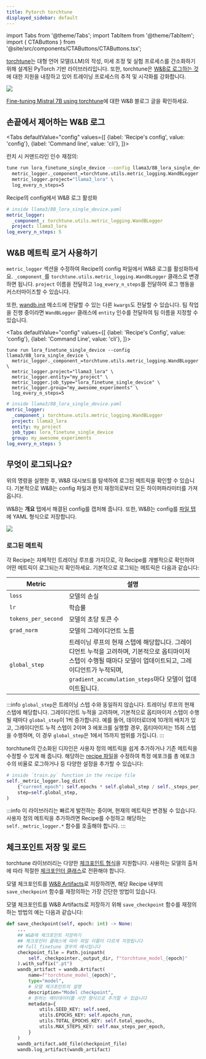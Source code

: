 ```yaml
---
title: Pytorch torchtune
displayed_sidebar: default
---
```

import Tabs from '@theme/Tabs';
import TabItem from '@theme/TabItem';
import { CTAButtons } from '@site/src/components/CTAButtons/CTAButtons.tsx';

<CTAButtons colabLink="https://colab.research.google.com/github/wandb/examples/blob/master/colabs/torchtune/torchtune_and_wandb.ipynb"></CTAButtons>

[torchtune](https://pytorch.org/torchtune/stable/index.html)는 대형 언어 모델(LLM)의 작성, 미세 조정 및 실험 프로세스를 간소화하기 위해 설계된 PyTorch 기반 라이브러리입니다. 또한, torchtune은 [W&B로 로그하는 것](https://pytorch.org/torchtune/stable/deep_dives/wandb_logging.html)에 대한 지원을 내장하고 있어 트레이닝 프로세스의 추적 및 시각화를 강화합니다.

![](/images/integrations/torchtune_dashboard.png)

[Fine-tuning Mistral 7B using torchtune](https://wandb.ai/capecape/torchtune-mistral/reports/torchtune-The-new-PyTorch-LLM-fine-tuning-library---Vmlldzo3NTUwNjM0)에 대한 W&B 블로그 글을 확인하세요.

## 손끝에서 제어하는 W&B 로그

<Tabs
  defaultValue="config"
  values={[
    {label: 'Recipe\'s config', value: 'config'},
    {label: 'Command line', value: 'cli'},
  ]}>
  <TabItem value="cli">

런치 시 커맨드라인 인수 재정의:

```bash
tune run lora_finetune_single_device --config llama3/8B_lora_single_device \
  metric_logger._component_=torchtune.utils.metric_logging.WandBLogger \
  metric_logger.project="llama3_lora" \
  log_every_n_steps=5
```

  </TabItem>
  <TabItem value="config">

Recipe의 config에서 W&B 로그 활성화
```yaml
# inside llama3/8B_lora_single_device.yaml
metric_logger:
  _component_: torchtune.utils.metric_logging.WandBLogger
  project: llama3_lora
log_every_n_steps: 5
```

  </TabItem>
</Tabs>

## W&B 메트릭 로거 사용하기

`metric_logger` 섹션을 수정하여 Recipe의 config 파일에서 W&B 로그를 활성화하세요. `_component_`를 `torchtune.utils.metric_logging.WandBLogger` 클래스로 변경하면 됩니다. `project` 이름을 전달하고 `log_every_n_steps`를 전달하여 로그 행동을 커스터마이즈할 수 있습니다.

또한, [wandb.init](../../ref/python/init.md) 메소드에 전달할 수 있는 다른 `kwargs`도 전달할 수 있습니다. 팀 작업을 진행 중이라면 `WandBLogger` 클래스에 `entity` 인수를 전달하여 팀 이름을 지정할 수 있습니다.

<Tabs
  defaultValue="config"
  values={[
    {label: 'Recipe\'s Config', value: 'config'},
    {label: 'Command Line', value: 'cli'},
  ]}>
  <TabItem value="cli">

```shell
tune run lora_finetune_single_device --config llama3/8B_lora_single_device \
  metric_logger._component_=torchtune.utils.metric_logging.WandBLogger \
  metric_logger.project="llama3_lora" \
  metric_logger.entity="my_project" \
  metric_logger.job_type="lora_finetune_single_device" \
  metric_logger.group="my_awesome_experiments" \
  log_every_n_steps=5
```
  
  </TabItem>
  <TabItem value="config">

```yaml
# inside llama3/8B_lora_single_device.yaml
metric_logger:
  _component_: torchtune.utils.metric_logging.WandBLogger
  project: llama3_lora
  entity: my_project
  job_type: lora_finetune_single_device
  group: my_awesome_experiments
log_every_n_steps: 5
```

  </TabItem>
</Tabs>

## 무엇이 로그되나요?

위의 명령을 실행한 후, W&B 대시보드를 탐색하여 로그된 메트릭을 확인할 수 있습니다. 기본적으로 W&B는 config 파일과 런치 재정의로부터 모든 하이퍼파라미터를 가져옵니다.

W&B는 **개요** 탭에서 해결된 config를 캡처해 줍니다. 또한, W&B는 config를 [파일 탭](https://wandb.ai/capecape/torchtune/runs/joyknwwa/files)에 YAML 형식으로 저장합니다.

![](/images/integrations/torchtune_config.png)

### 로그된 메트릭

각 Recipe는 자체적인 트레이닝 루프를 가지므로, 각 Recipe를 개별적으로 확인하여 어떤 메트릭이 로그되는지 확인하세요. 기본적으로 로그되는 메트릭은 다음과 같습니다:

| Metric | 설명 |
| --- | --- |
| `loss` | 모델의 손실 |
| `lr` | 학습률 |
| `tokens_per_second` | 모델의 초당 토큰 수 |
| `grad_norm` | 모델의 그레이디언트 노름 |
| `global_step` | 트레이닝 루프의 현재 스텝에 해당합니다. 그레이디언트 누적을 고려하며, 기본적으로 옵티마이저 스텝이 수행될 때마다 모델이 업데이트되고, 그레이디언트가 누적되며, `gradient_accumulation_steps`마다 모델이 업데이트됩니다. |

:::info
`global_step`은 트레이닝 스텝 수와 동일하지 않습니다. 트레이닝 루프의 현재 스텝에 해당합니다. 그레이디언트 누적을 고려하며, 기본적으로 옵티마이저 스텝이 수행될 때마다 `global_step`이 1씩 증가합니다. 예를 들어, 데이터로더에 10개의 배치가 있고, 그레이디언트 누적 스텝이 2이며 3 에포크를 실행할 경우, 옵티마이저는 15회 스텝을 수행하며, 이 경우 `global_step`은 1에서 15까지 범위를 가집니다.
:::

torchtune의 간소화된 디자인은 사용자 정의 메트릭을 쉽게 추가하거나 기존 메트릭을 수정할 수 있게 해 줍니다. 해당하는 [recipe 파일](https://github.com/pytorch/torchtune/tree/main/recipes)을 수정하여 특정 에포크를 총 에포크 수의 비율로 로그하거나 등 다양한 설정을 추가할 수 있습니다:

```python
# inside `train.py` function in the recipe file
self._metric_logger.log_dict(
    {"current_epoch": self.epochs * self.global_step / self._steps_per_epoch},
    step=self.global_step,
)
```

:::info
이 라이브러리는 빠르게 발전하는 중이며, 현재의 메트릭은 변경될 수 있습니다. 사용자 정의 메트릭을 추가하려면 Recipe를 수정하고 해당하는 `self._metric_logger.*` 함수를 호출해야 합니다.
:::

## 체크포인트 저장 및 로드

torchtune 라이브러리는 다양한 [체크포인트 형식](https://pytorch.org/torchtune/stable/deep_dives/checkpointer.html)을 지원합니다. 사용하는 모델의 출처에 따라 적절한 [체크포인터 클래스](https://pytorch.org/torchtune/stable/deep_dives/checkpointer.html)로 전환해야 합니다.

모델 체크포인트를 [W&B Artifacts](../artifacts/intro.md)로 저장하려면, 해당 Recipe 내부의 `save_checkpoint` 함수를 재정의하는 가장 간단한 방법이 있습니다.

모델 체크포인트를 W&B Artifacts로 저장하기 위해 `save_checkpoint` 함수를 재정의하는 방법의 예는 다음과 같습니다:

```python
def save_checkpoint(self, epoch: int) -> None:
    ...
    ## W&B에 체크포인트 저장하기
    ## 체크포인터 클래스에 따라 파일 이름이 다르게 지정됩니다
    ## full_finetune 경우의 예시입니다
    checkpoint_file = Path.joinpath(
        self._checkpointer._output_dir, f"torchtune_model_{epoch}"
    ).with_suffix(".pt")
    wandb_artifact = wandb.Artifact(
        name=f"torchtune_model_{epoch}",
        type="model",
        # 모델 체크포인트의 설명
        description="Model checkpoint",
        # 원하는 메타데이터를 사전 형식으로 추가할 수 있습니다
        metadata={
            utils.SEED_KEY: self.seed,
            utils.EPOCHS_KEY: self.epochs_run,
            utils.TOTAL_EPOCHS_KEY: self.total_epochs,
            utils.MAX_STEPS_KEY: self.max_steps_per_epoch,
        }
    )
    wandb_artifact.add_file(checkpoint_file)
    wandb.log_artifact(wandb_artifact)
```